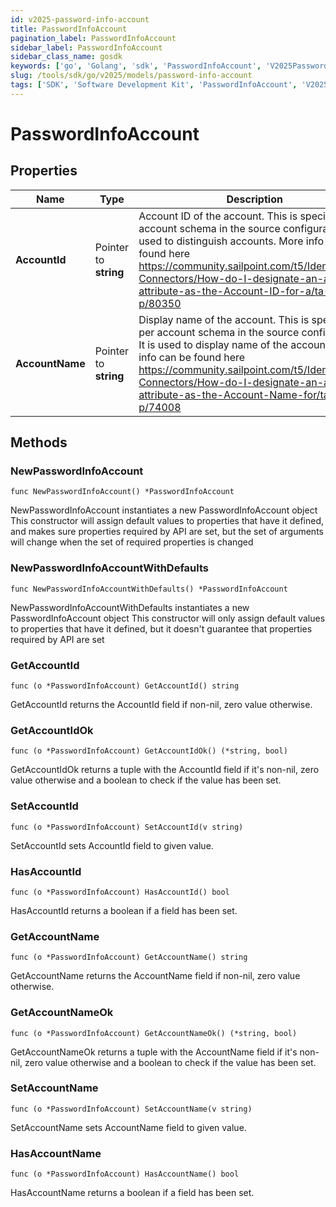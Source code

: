 ```yaml
---
id: v2025-password-info-account
title: PasswordInfoAccount
pagination_label: PasswordInfoAccount
sidebar_label: PasswordInfoAccount
sidebar_class_name: gosdk
keywords: ['go', 'Golang', 'sdk', 'PasswordInfoAccount', 'V2025PasswordInfoAccount'] 
slug: /tools/sdk/go/v2025/models/password-info-account
tags: ['SDK', 'Software Development Kit', 'PasswordInfoAccount', 'V2025PasswordInfoAccount']
---
```


# PasswordInfoAccount

## Properties

Name | Type | Description | Notes
------------ | ------------- | ------------- | -------------
**AccountId** | Pointer to **string** | Account ID of the account. This is specified per account schema in the source configuration. It is used to distinguish accounts. More info can be found here https://community.sailpoint.com/t5/IdentityNow-Connectors/How-do-I-designate-an-account-attribute-as-the-Account-ID-for-a/ta-p/80350 | [optional] 
**AccountName** | Pointer to **string** | Display name of the account. This is specified per account schema in the source configuration. It is used to display name of the account. More info can be found here https://community.sailpoint.com/t5/IdentityNow-Connectors/How-do-I-designate-an-account-attribute-as-the-Account-Name-for/ta-p/74008 | [optional] 

## Methods

### NewPasswordInfoAccount

`func NewPasswordInfoAccount() *PasswordInfoAccount`

NewPasswordInfoAccount instantiates a new PasswordInfoAccount object
This constructor will assign default values to properties that have it defined,
and makes sure properties required by API are set, but the set of arguments
will change when the set of required properties is changed

### NewPasswordInfoAccountWithDefaults

`func NewPasswordInfoAccountWithDefaults() *PasswordInfoAccount`

NewPasswordInfoAccountWithDefaults instantiates a new PasswordInfoAccount object
This constructor will only assign default values to properties that have it defined,
but it doesn't guarantee that properties required by API are set

### GetAccountId

`func (o *PasswordInfoAccount) GetAccountId() string`

GetAccountId returns the AccountId field if non-nil, zero value otherwise.

### GetAccountIdOk

`func (o *PasswordInfoAccount) GetAccountIdOk() (*string, bool)`

GetAccountIdOk returns a tuple with the AccountId field if it's non-nil, zero value otherwise
and a boolean to check if the value has been set.

### SetAccountId

`func (o *PasswordInfoAccount) SetAccountId(v string)`

SetAccountId sets AccountId field to given value.

### HasAccountId

`func (o *PasswordInfoAccount) HasAccountId() bool`

HasAccountId returns a boolean if a field has been set.

### GetAccountName

`func (o *PasswordInfoAccount) GetAccountName() string`

GetAccountName returns the AccountName field if non-nil, zero value otherwise.

### GetAccountNameOk

`func (o *PasswordInfoAccount) GetAccountNameOk() (*string, bool)`

GetAccountNameOk returns a tuple with the AccountName field if it's non-nil, zero value otherwise
and a boolean to check if the value has been set.

### SetAccountName

`func (o *PasswordInfoAccount) SetAccountName(v string)`

SetAccountName sets AccountName field to given value.

### HasAccountName

`func (o *PasswordInfoAccount) HasAccountName() bool`

HasAccountName returns a boolean if a field has been set.


